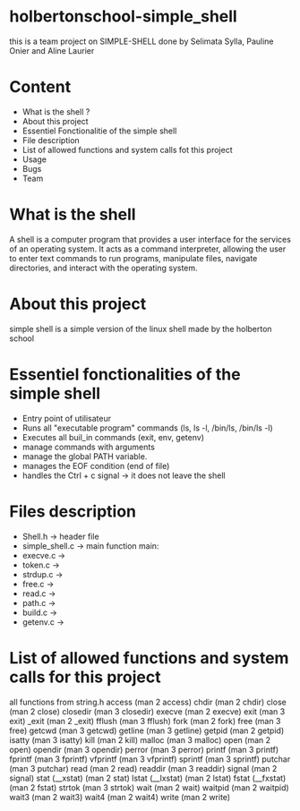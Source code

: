 # holbertonschool-simple_shell
this is a team project on SIMPLE-SHELL done by Selimata Sylla, Pauline Onier and Aline Laurier

# Content
- What is the shell ?
- About this project
- Essentiel Fonctionalitie of the simple shell
- File description
- List of allowed functions and system calls fot this project
- Usage
- Bugs
- Team

# What is the shell
A shell is a computer program that provides a user interface for the services of an operating system. It acts as a command interpreter, allowing the user to enter text commands to run programs, manipulate files, navigate directories, and interact with the operating system.

# About this project
simple shell is a simple version of the linux shell made by the holberton school 

# Essentiel fonctionalities of the simple shell
- Entry point of utilisateur
- Runs all "executable program" commands (ls, ls -l, /bin/ls, /bin/ls -l)
- Executes all buil_in commands (exit, env, getenv)
- manage commands with arguments
- manage the global PATH variable.
- manages the EOF condition (end of file)
- handles the Ctrl + c signal -> it does not leave the shell

# Files description
- Shell.h -> header file
- simple_shell.c -> main function
       main:
- execve.c ->
- token.c ->
- strdup.c ->
- free.c ->
- read.c ->
- path.c ->
- build.c ->
- getenv.c ->

# List of allowed functions and system calls for this project
all functions from string.h
access (man 2 access)
chdir (man 2 chdir)
close (man 2 close)
closedir (man 3 closedir)
execve (man 2 execve)
exit (man 3 exit)
_exit (man 2 _exit)
fflush (man 3 fflush)
fork (man 2 fork)
free (man 3 free)
getcwd (man 3 getcwd)
getline (man 3 getline)
getpid (man 2 getpid)
isatty (man 3 isatty)
kill (man 2 kill)
malloc (man 3 malloc)
open (man 2 open)
opendir (man 3 opendir)
perror (man 3 perror)
printf (man 3 printf)
fprintf (man 3 fprintf)
vfprintf (man 3 vfprintf)
sprintf (man 3 sprintf)
putchar (man 3 putchar)
read (man 2 read)
readdir (man 3 readdir)
signal (man 2 signal)
stat (__xstat) (man 2 stat)
lstat (__lxstat) (man 2 lstat)
fstat (__fxstat) (man 2 fstat)
strtok (man 3 strtok)
wait (man 2 wait)
waitpid (man 2 waitpid)
wait3 (man 2 wait3)
wait4 (man 2 wait4)
write (man 2 write)
